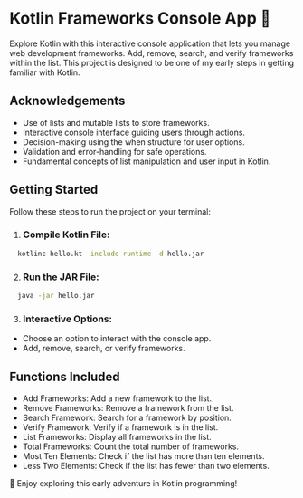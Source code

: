 
# Kotlin Frameworks Console App 🚀

Explore Kotlin with this interactive console application that lets you manage web development frameworks. Add, remove, search, and verify frameworks within the list. This project is designed to be one of my early steps in getting familiar with Kotlin.


## Acknowledgements

 - Use of lists and mutable lists to store frameworks.
 - Interactive console interface guiding users through actions.
 - Decision-making using the when structure for user options.
 - Validation and error-handling for safe operations.
 - Fundamental concepts of list manipulation and user input in Kotlin.


## Getting Started

Follow these steps to run the project on your terminal:

1. ### Compile Kotlin File:

```bash
  kotlinc hello.kt -include-runtime -d hello.jar
```

2. ### Run the JAR File:

```bash
  java -jar hello.jar

```
3. ### Interactive Options:

 -  Choose an option to interact with the console app.
 -  Add, remove, search, or verify frameworks.

## Functions Included

 -  Add Frameworks: Add a new framework to the list.
 -  Remove Frameworks: Remove a framework from the list.
 -  Search Framework: Search for a framework by position.
 -  Verify Framework: Verify if a framework is in the list.
 -  List Frameworks: Display all frameworks in the list.
 -  Total Frameworks: Count the total number of frameworks.
 -  Most Ten Elements: Check if the list has more than ten elements.
 -  Less Two Elements: Check if the list has fewer than two elements.

🎉 Enjoy exploring this early adventure in Kotlin programming!
